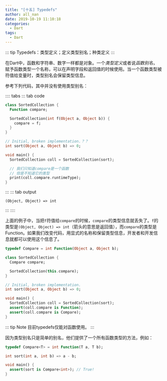 ```yaml
---
title: "[十五] Typedefs"
author: all_nan
date: 2019-10-19 11:10:18
categories:
  - Dart
tags:
  - Dart
---
```


::: tip
Typedefs：类型定义；定义类型别名；种类定义
:::

在Dart中，函数和字符串、数字一样都是对象。一个*类型定义*或者说*函数别名*，赋予函数类型一个名称，可以在声明字段和返回值的时候使用。当一个函数类型被符值给变量时，类型别名会保留类型信息。

参考下列代码，其中并没有使用类型别名：

:::: tabs
::: tab code

```Dart
class SortedCollection {
  Function compare;

  SortedCollection(int f(Object a, Object b)) {
    compare = f;
  }
}

// Initial, broken implementation.？？
int sort(Object a, Object b) => 0;

void main() {
  SortedCollection coll = SortedCollection(sort);

  // 我们只知道compare是一个函数
  // 但是不知道它的类型
  print(coll.compare.runtimeType);
}
```

:::
::: tab output

``` 
(Object, Object) => int
```

:::
::::

上面的例子中，当把`f`符值给`compare`的时候，`compare`的类型信息就丢失了。`f`的类型是`(Object, Object) => int`（箭头的意思是返回值），而`compare`的类型是Function。如果我们改变代码，用显式的名称和保留类型信息，开发者和开发信息就都可以使用这个信息了。

```Dart
typedef Compare = int Function(Object a, Object b);

class SortedCollection {
  Compare compare;

  SortedCollection(this.compare);
}

// Initial, broken implementation.
int sort(Object a, Object b) => 0;

void main() {
  SortedCollection coll = SortedCollection(sort);
  assert(coll.compare is Function);
  assert(coll.compare is Compare);
}
```

::: tip Note
目前typedefs仅能对函数使用。
:::

因为类型别名只是简单的别名，他们提供了一个所有函数类型的方法，例如：

```Dart
typedef Compare<T> = int Function(T a, T b);

int sort(int a, int b) => a - b;

void main() {
  assert(sort is Compare<int>); // True!
}
```

